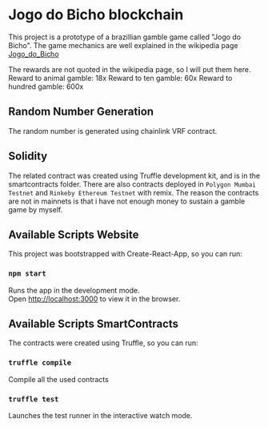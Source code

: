 # Jogo do Bicho blockchain

This project is a prototype of a brazillian gamble game called "Jogo do Bicho". The game mechanics are well explained in the wikipedia page [Jogo_do_Bicho](https://en.wikipedia.org/wiki/Jogo_do_bicho)

The rewards are not quoted in the wikipedia page, so I will put them here.
Reward to animal gamble: 18x
Reward to ten gamble: 60x
Reward to hundred gamble: 600x


## Random Number Generation

The random number is generated using chainlink VRF contract. 

## Solidity

The related contract was created using Truffle development kit, and is in the smartcontracts folder. 
There are also contracts deployed in `Polygon Mumbai Testnet` and `Rinkeby Ethereum Testnet` with remix. 
The reason the contracts are not in mainnets is that i have not enough money to sustain a gamble game by myself.

## Available Scripts Website
This project was bootstrapped with Create-React-App, so you can run:

### `npm start`

Runs the app in the development mode.\
Open [http://localhost:3000](http://localhost:3000) to view it in the browser.

## Available Scripts SmartContracts
The contracts were created using Truffle, so you can run:

### `truffle compile`

Compile all the used contracts

### `truffle test`

Launches the test runner in the interactive watch mode.
